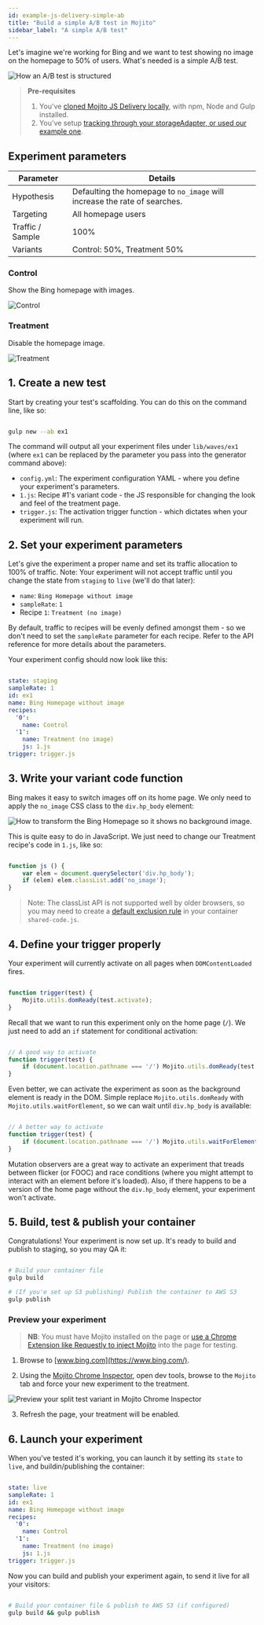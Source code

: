 ```yaml
---
id: example-js-delivery-simple-ab
title: "Build a simple A/B test in Mojito"
sidebar_label: "A simple A/B test"
---
```

Let's imagine we're working for Bing and we want to test showing no image on the homepage to 50% of users. What's needed is a simple A/B test.

![How an A/B test is structured](/img/examples/js-delivery-simple-ab.png)

<!-- https://mermaid-js.github.io/mermaid-live-editor/#/edit/eyJjb2RlIjoiZ3JhcGggTFJcbiAgQShUcmFmZmljKSAtLT58MTAwJXwgQntFeHBlcmltZW50fVxuICBCIC0tPnw1MCV8IERbQ29udHJvbF1cbiAgQiAtLT58NTAlfCBFW1RyZWF0bWVudF1cblx0XHQiLCJtZXJtYWlkIjp7InRoZW1lIjoiZGVmYXVsdCJ9LCJ1cGRhdGVFZGl0b3IiOmZhbHNlfQ  -->

> **Pre-requisites** 
> 1) You've [cloned Mojito JS Delivery locally](https://github.com/mint-metrics/mojito-js-delivery), with npm, Node and Gulp installed. 
> 2) You've setup [tracking through your storageAdapter, or used our example one](/docs/js-delivery-api-storage-adapter#example-storage-adapter--test-object-override).

## Experiment parameters

| Parameter        | Details                                                                          |
| ---------------- | -------------------------------------------------------------------------------- |
| Hypothesis       | Defaulting the homepage to `no_image` will increase the rate of searches. |
| Targeting        | All homepage users                                                               |
| Traffic / Sample | 100%                                                                             |
| Variants         | Control: 50%, Treatment 50%                                                      |

### Control

Show the Bing homepage with images.

![Control](/img/examples/js-delivery-simple-ab-control.jpg)

### Treatment

Disable the homepage image.

![Treatment](/img/examples/js-delivery-simple-ab-treatment.png)

## 1. Create a new test

Start by creating your test's scaffolding. You can do this on the command line, like so:

```sh

gulp new --ab ex1

```

The command will output all your experiment files under `lib/waves/ex1` (where `ex1` can be replaced by the parameter you pass into the generator command above):

-   `config.yml`: The experiment configuration YAML - where you define your experiment's parameters.
-   `1.js`: Recipe #1's variant code - the JS responsible for changing the look and feel of the treatment page.
-   `trigger.js`: The activation trigger function - which dictates when your experiment will run.

## 2. Set your experiment parameters

Let's give the experiment a proper name and set its traffic allocation to 100% of traffic. Note: Your experiment will not accept traffic until you change the state from `staging` to `live` (we'll do that later):

-   `name`: `Bing Homepage without image`
-   `sampleRate`: `1`
-   Recipe `1`: `Treatment (no image)`

By default, traffic to recipes will be evenly defined amongst them - so we don't need to set the `sampleRate` parameter for each recipe. Refer to the API reference for more details about the parameters.

Your experiment config should now look like this:

```yml

state: staging
sampleRate: 1
id: ex1
name: Bing Homepage without image
recipes:
  '0':
    name: Control
  '1':
    name: Treatment (no image)
    js: 1.js
trigger: trigger.js

```

## 3. Write your variant code function

Bing makes it easy to switch images off on its home page. We only need to apply the `no_image` CSS class to the `div.hp_body` element:

![How to transform the Bing Homepage so it shows no background image.](/img/examples/js-delivery-simple-ab-dom.png)

This is quite easy to do in JavaScript. We just need to change our Treatment recipe's code in `1.js`, like so:

```js

function js () {
    var elem = document.querySelector('div.hp_body');
    if (elem) elem.classList.add('no_image');
}

```

> Note: The classList API is not supported well by older browsers, so you may need to create a [default exclusion rule](js-delivery-customisation#default-exclusion-rule) in your container `shared-code.js`.

## 4. Define your trigger properly

Your experiment will currently activate on all pages when `DOMContentLoaded` fires.

```js

function trigger(test) {
    Mojito.utils.domReady(test.activate);
}

```

Recall that we want to run this experiment only on the home page (`/`). We just need to add an `if` statement for conditional activation:

```js

// A good way to activate
function trigger(test) {
    if (document.location.pathname === '/') Mojito.utils.domReady(test.activate);
}

```

Even better, we can activate the experiment as soon as the background element is ready in the DOM. Simple replace `Mojito.utils.domReady` with `Mojito.utils.waitForElement`, so we can wait until `div.hp_body` is available:

```js

// A better way to activate
function trigger(test) {
    if (document.location.pathname === '/') Mojito.utils.waitForElement('div.hp_body', test.activate);
}

```

Mutation observers are a great way to activate an experiment that treads between flicker (or FOOC) and race conditions (where you might attempt to interact with an element before it's loaded). Also, if there happens to be a version of the home page without the `div.hp_body` element, your experiment won't activate.

## 5. Build, test & publish your container

Congratulations! Your experiment is now set up. It's ready to build and publish to staging, so you may QA it:

```sh

# Build your container file
gulp build

# (If you'e set up S3 publishing) Publish the container to AWS S3
gulp publish

```

### Preview your experiment

> **NB**: You must have Mojito installed on the page or [use a Chrome Extension like Requestly to inject Mojito](example-js-delivery-requestly-staging) into the page for testing.

1.  Browse to [www.bing.com](https://www.bing.com/). 

2.  Using the [Mojito Chrome Inspector](https://chrome.google.com/webstore/detail/mojito-chrome-inspector/pogeofjajfmbkkbkpddgjfnadkajidpl), open dev tools, browse to the `Mojito` tab and force your new experiment to the treatment.

![Preview your split test variant in Mojito Chrome Inspector](/img/examples/js-delivery-simple-ab-preview.png)

3.  Refresh the page, your treatment will be enabled.

## 6. Launch your experiment

When you've tested it's working, you can launch it by setting its `state` to `live`, and buildin/publishing the container:

```yml

state: live
sampleRate: 1
id: ex1
name: Bing Homepage without image
recipes:
  '0':
    name: Control
  '1':
    name: Treatment (no image)
    js: 1.js
trigger: trigger.js

```

Now you can build and publish your experiment again, to send it live for all your visitors:

```sh

# Build your container file & publish to AWS S3 (if configured)
gulp build && gulp publish

```
